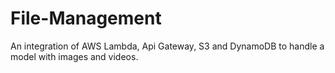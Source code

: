 # File-Management
An integration of AWS Lambda, Api Gateway, S3 and DynamoDB to handle a model with images and videos.
